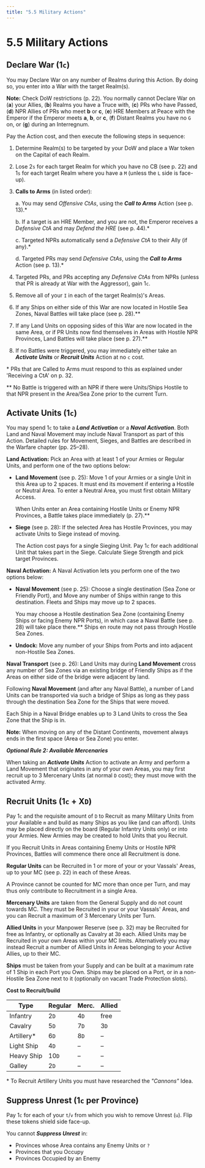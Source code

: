 ```yaml
---
title: "5.5 Military Actions"
---
```


# 5.5 Military Actions

## Declare War (1`c`)

You may Declare War on any number of Realms during this Action. By doing so, you enter into a War with the target Realm(s).

**Note:** Check DoW restrictions (p. 22). You normally cannot Declare War on (**a**) your Allies, (**b**) Realms you have a Truce with, (**c**) PRs who have Passed, (**d**) NPR Allies of PRs who meet **b** or **c**, (**e**) HRE Members at Peace with the Emperor if the Emperor meets **a**, **b**, or **c**, (**f**) Distant Realms you have no `G` on, or (**g**) during an Interregnum.

Pay the Action cost, and then execute the following steps in sequence:
1. Determine Realm(s) to be targeted by your DoW and place a War token on the Capital of each Realm.
2. Lose 2`s` for each target Realm for which you have no CB (see p. 22) and 1`s` for each target Realm where you have a `M` (unless the `L` side is face-up).
3. **Calls to Arms** (in listed order):

	a. You may send *Offensive CtAs*, using the ***Call to Arms*** Action (see p. 13).\*
	
	b. If a target is an HRE Member, and you are not, the Emperor receives a *Defensive CtA* and may *Defend the HRE* (see p. 44).\*
	
	c. Targeted NPRs automatically send a *Defensive CtA* to their Ally (if any).\*
	
	d. Targeted PRs may send *Defensive CtAs*, using the ***Call to Arms*** Action (see p. 13).\*

4. Targeted PRs, and PRs accepting any *Defensive CtAs* from NPRs (unless that PR is already at War with the Aggressor), gain 1`c`.
5. Remove all of your `I` in each of the target Realm(s)'s Areas.
6. If any Ships on either side of this War are now located in Hostile Sea Zones, Naval Battles will take place (see p. 28).\*\*
7. If any Land Units on opposing sides of this War are now located in the same Area, or if PR Units now find themselves in Areas with Hostile NPR Provinces, Land Battles will take place (see p. 27).**
8. If no Battles were triggered, you may immediately either take an ***Activate Units*** or ***Recruit Units*** Action at no `c` cost.

\* PRs that are Called to Arms must respond to this as explained under 'Receiving a CtA' on p. 32.

\*\* No Battle is triggered with an NPR if there were Units/Ships Hostile to that NPR present in the Area/Sea Zone prior to the current Turn.

## Activate Units (1`c`)

You may spend 1`c` to take a ***Land Activation*** or a ***Naval Activation***. Both Land and Naval Movement may include Naval Transport as part of this Action. Detailed rules for Movement, Sieges, and Battles are described in the Warfare chapter (pp. 25–28).

**Land Activation:** Pick an Area with at least 1 of your Armies or Regular Units, and perform one of the two options below:

- **Land Movement** (see p. 25): Move 1 of your Armies or a single Unit in this Area up to 2 spaces. It must end its movement if entering a Hostile or Neutral Area. To enter a Neutral Area, you must first obtain Military Access.

	When Units enter an Area containing Hostile Units or Enemy NPR Provinces, a Battle takes place immediately (p. 27).\*\*

- **Siege** (see p. 28): If the selected Area has Hostile Provinces, you may activate Units to Siege instead of moving.

	The Action cost pays for a single Sieging Unit. Pay 1`c` for each additional Unit that takes part in the Siege. Calculate Siege Strength and pick target Provinces.

**Naval Activation:** A Naval Activation lets you perform one of the two options below:

- **Naval Movement** (see p. 25): Choose a single destination (Sea Zone or Friendly Port), and Move any number of Ships within range to this destination. Fleets and Ships may move up to 2 spaces.
	
	You may choose a Hostile destination Sea Zone (containing Enemy Ships or facing Enemy NPR Ports), in which case a Naval Battle (see p. 28) will take place there.\*\* Ships en route may not pass through Hostile Sea Zones.
	
- **Undock:** Move any number of your Ships from Ports and into adjacent non-Hostile Sea Zones.

**Naval Transport** (see p. 26): Land Units may during **Land Movement** cross any number of Sea Zones via an existing bridge of Friendly Ships as if the Areas on either side of the bridge were adjacent by land.

Following **Naval Movement** (and after any Naval Battle), a number of Land Units can be transported via such a bridge of Ships as long as they pass through the destination Sea Zone for the Ships that were moved.

Each Ship in a Naval Bridge enables up to 3 Land Units to cross the Sea Zone that the Ship is in.

**Note:** When moving on any of the Distant Continents, movement always ends in the first space (Area or Sea Zone) you enter.

***Optional Rule 2: Available Mercenaries***

When taking an ***Activate Units*** Action to activate an Army and perform a Land Movement that originates in any of your own Areas, you may first recruit up to 3 Mercenary Units (at normal `D` cost); they must move with the activated Army.

## Recruit Units (1`c` + X`D`)

Pay 1`c` and the requisite amount of `D` to Recruit as many Military Units from your Available `m` and build as many Ships as you like (and can afford). Units may be placed directly on the board (Regular Infantry Units only) or into your Armies. New Armies may be created to hold Units that you Recruit. 

If you Recruit Units in Areas containing Enemy Units or Hostile NPR Provinces, Battles will commence there once all Recruitment is done.

**Regular Units** can be Recruited in 1 or more of your or your Vassals' Areas, up to your MC (see p. 22) in each of these Areas.

A Province cannot be counted for MC more than once per Turn, and may thus only contribute to Recruitment in a single Area.

**Mercenary Units** are taken from the General Supply and do not count towards MC. They must be Recruited in your or your Vassals' Areas, and you can Recruit a maximum of 3 Mercenary Units per Turn.

**Allied Units** in your Manpower Reserve (see p. 32) may be Recruited for free as Infantry, or optionally as Cavalry at 3`D` each. Allied Units may be Recruited in your own Areas within your MC limits. Alternatively you may instead Recruit a number of Allied Units in Areas belonging to your Active Allies, up to their MC.

**Ships** must be taken from your Supply and can be built at a maximum rate of 1 Ship in each Port you Own. Ships may be placed on a Port, or in a non-Hostile Sea Zone next to it (optionally on vacant Trade Protection slots). 

**Cost to Recruit/build**

|**Type**   |**Regular**|**Merc.**|**Allied**|
|-----------|-----------|---------|----------|
|Infantry	| 2`D`      | 4`D`    | free     |
|Cavalry	| 5`D`      | 7`D`    | 3`D`	 |
|Artillery\*| 6`D`      | 8`D`    | –		 |
|Light Ship	| 4`D`      | –       | –		 |
|Heavy Ship	| 10`D`     | –       | –		 |
|Galley		| 2`D`      | –       | –		 |

\* To Recruit Artillery Units you must have researched the *"Cannons"* Idea.

## Suppress Unrest (1`c` per Province)

Pay 1`c` for each of your `t`/`v` from which you wish to remove Unrest (`u`). Flip these tokens shield side face-up.

You cannot ***Suppress Unrest*** in:
- Provinces whose Area contains any Enemy Units or `?`
- Provinces that you Occupy
- Provinces Occupied by an Enemy